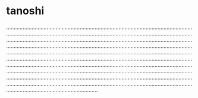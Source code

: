 # tanoshi

.....................................................................................................................................................................................................................................................................................................................................................................................................................................................................................................................................................................................................................................................................................................................................................................................................................................................................................................................................................................................................................................................................................................................................................................................................................................................................................................................................................